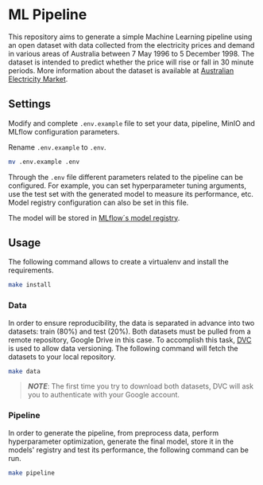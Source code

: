 # ML Pipeline
This repository aims to generate a simple Machine Learning pipeline using an open dataset with data collected from the electricity prices and demand in various areas of Australia between 7 May 1996 to 5 December 1998. The dataset is intended to predict whether the price will rise or fall in 30 minute periods. More information about the dataset is available at [Australian Electricity Market](https://www.openml.org/d/151).

## Settings

Modify and complete `.env.example` file to set your data, pipeline, MinIO and MLflow configuration parameters.

Rename `.env.example` to `.env`.

```bash
mv .env.example .env
```

Through the `.env` file different parameters related to the pipeline can be configured. For example, you can set hyperparameter tuning arguments, use the test set with the generated model to measure its performance, etc. Model registry configuration can also be set in this file.

The model will be stored in [MLflow´s model registry](https://github.com/mlflow/mlflow/).

## Usage

The following command allows to create a virtualenv and install the requirements.

```bash
make install
```

### Data

In order to ensure reproducibility, the data is separated in advance into two datasets: train (80%) and test (20%). Both datasets must be pulled from a remote repository, Google Drive in this case. To accomplish this task, [DVC](https://github.com/iterative/dvc) is used to allow data versioning. The following command will fetch the datasets to your local repository.

```bash
make data
```

> **_NOTE_**: The first time you try to download both datasets, DVC will ask you to authenticate with your Google account.

### Pipeline

In order to generate the pipeline, from preprocess data, perform hyperparameter optimization, generate the final model, store it in the models' registry and test its performance, the following command can be run.
```bash
make pipeline
```